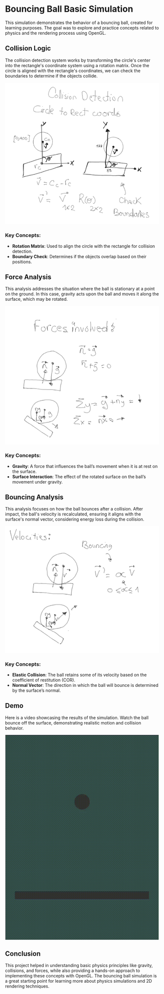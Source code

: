 # Bouncing Ball Basic Simulation

This simulation demonstrates the behavior of a bouncing ball, created for learning purposes. The goal was to explore and practice concepts related to physics and the rendering process using OpenGL.

## Collision Logic

The collision detection system works by transforming the circle's center into the rectangle's coordinate system using a rotation matrix. Once the circle is aligned with the rectangle's coordinates, we can check the boundaries to determine if the objects collide.

![Collision Logic](./doc/collision_logic.png)

### Key Concepts:
- **Rotation Matrix**: Used to align the circle with the rectangle for collision detection.
- **Boundary Check**: Determines if the objects overlap based on their positions.

## Force Analysis

This analysis addresses the situation where the ball is stationary at a point on the ground. In this case, gravity acts upon the ball and moves it along the surface, which may be rotated.

![Force Analysis](./doc/forces_analysis.png)

### Key Concepts:
- **Gravity**: A force that influences the ball’s movement when it is at rest on the surface.
- **Surface Interaction**: The effect of the rotated surface on the ball’s movement under gravity.

## Bouncing Analysis

This analysis focuses on how the ball bounces after a collision. After impact, the ball's velocity is recalculated, ensuring it aligns with the surface's normal vector, considering energy loss during the collision.

![Bouncing Analysis](./doc/bouncing_analysis.png)

### Key Concepts:
- **Elastic Collision**: The ball retains some of its velocity based on the coefficient of restitution (COR).
- **Normal Vector**: The direction in which the ball will bounce is determined by the surface’s normal.

## Demo

Here is a video showcasing the results of the simulation. Watch the ball bounce off the surface, demonstrating realistic motion and collision behavior.

![Demo](./doc/demo.gif)

## Conclusion

This project helped in understanding basic physics principles like gravity, collisions, and forces, while also providing a hands-on approach to implementing these concepts with OpenGL. The bouncing ball simulation is a great starting point for learning more about physics simulations and 2D rendering techniques.


